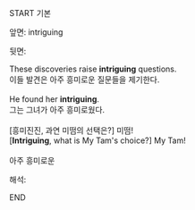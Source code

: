 START
기본

앞면:
intriguing


뒷면:
<div>These discoveries raise <b>intriguing</b> questions. </div><div>이들 발견은 아주 흥미로운 질문들을 제기한다.</div><div><br></div><div><div>He found her <strong>intriguing</strong>. </div><div><div>그는 그녀가 아주 흥미로웠다.</div></div></div><div><br></div><div><div><div>[흥미진진, 과연 미떰의 선택은?] 미떰!</div></div><div><div>[<strong>Intriguing</strong>, what is My Tam's choice?] My Tam!</div></div></div><div><br></div><div>아주 흥미로운</div>


해석:

END